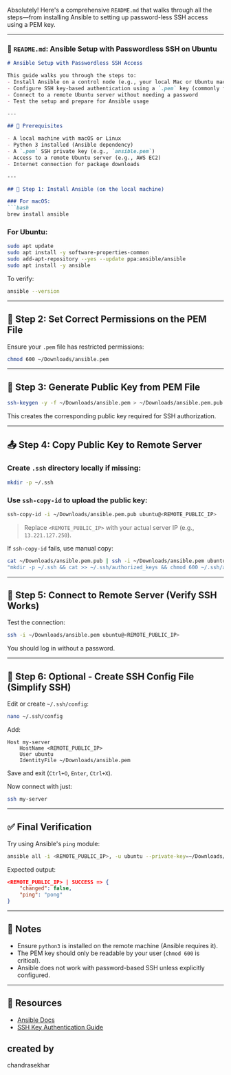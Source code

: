 Absolutely! Here's a comprehensive `README.md` that walks through all the steps—from installing Ansible to setting up password-less SSH access using a PEM key.

---

### 📘 `README.md`: Ansible Setup with Passwordless SSH on Ubuntu

````markdown
# Ansible Setup with Passwordless SSH Access

This guide walks you through the steps to:
- Install Ansible on a control node (e.g., your local Mac or Ubuntu machine)
- Configure SSH key-based authentication using a `.pem` key (commonly from AWS EC2)
- Connect to a remote Ubuntu server without needing a password
- Test the setup and prepare for Ansible usage

---

## 🧰 Prerequisites

- A local machine with macOS or Linux
- Python 3 installed (Ansible dependency)
- A `.pem` SSH private key (e.g., `ansible.pem`)
- Access to a remote Ubuntu server (e.g., AWS EC2)
- Internet connection for package downloads

---

## 🚀 Step 1: Install Ansible (on the local machine)

### For macOS:
```bash
brew install ansible
````

### For Ubuntu:

```bash
sudo apt update
sudo apt install -y software-properties-common
sudo add-apt-repository --yes --update ppa:ansible/ansible
sudo apt install -y ansible
```

To verify:

```bash
ansible --version
```

---

## 🔑 Step 2: Set Correct Permissions on the PEM File

Ensure your `.pem` file has restricted permissions:

```bash
chmod 600 ~/Downloads/ansible.pem
```

---

## 📄 Step 3: Generate Public Key from PEM File

```bash
ssh-keygen -y -f ~/Downloads/ansible.pem > ~/Downloads/ansible.pem.pub
```

This creates the corresponding public key required for SSH authorization.

---

## 📤 Step 4: Copy Public Key to Remote Server

### Create `.ssh` directory locally if missing:

```bash
mkdir -p ~/.ssh
```

### Use `ssh-copy-id` to upload the public key:

```bash
ssh-copy-id -i ~/Downloads/ansible.pem.pub ubuntu@<REMOTE_PUBLIC_IP>
```

> Replace `<REMOTE_PUBLIC_IP>` with your actual server IP (e.g., `13.221.127.250`).

If `ssh-copy-id` fails, use manual copy:

```bash
cat ~/Downloads/ansible.pem.pub | ssh -i ~/Downloads/ansible.pem ubuntu@<REMOTE_PUBLIC_IP> \
"mkdir -p ~/.ssh && cat >> ~/.ssh/authorized_keys && chmod 600 ~/.ssh/authorized_keys"
```

---

## 🔐 Step 5: Connect to Remote Server (Verify SSH Works)

Test the connection:

```bash
ssh -i ~/Downloads/ansible.pem ubuntu@<REMOTE_PUBLIC_IP>
```

You should log in without a password.

---

## 📁 Step 6: Optional - Create SSH Config File (Simplify SSH)

Edit or create `~/.ssh/config`:

```bash
nano ~/.ssh/config
```

Add:

```
Host my-server
    HostName <REMOTE_PUBLIC_IP>
    User ubuntu
    IdentityFile ~/Downloads/ansible.pem
```

Save and exit (`Ctrl+O`, `Enter`, `Ctrl+X`).

Now connect with just:

```bash
ssh my-server
```

---

## ✅ Final Verification

Try using Ansible's `ping` module:

```bash
ansible all -i <REMOTE_PUBLIC_IP>, -u ubuntu --private-key=~/Downloads/ansible.pem -m ping
```

Expected output:

```json
<REMOTE_PUBLIC_IP> | SUCCESS => {
    "changed": false,
    "ping": "pong"
}
```

---

## 📝 Notes

* Ensure `python3` is installed on the remote machine (Ansible requires it).
* The PEM key should only be readable by your user (`chmod 600` is critical).
* Ansible does not work with password-based SSH unless explicitly configured.

---

## 🔗 Resources

* [Ansible Docs](https://docs.ansible.com/)
* [SSH Key Authentication Guide](https://www.ssh.com/academy/ssh/key)


## created by
  chandrasekhar